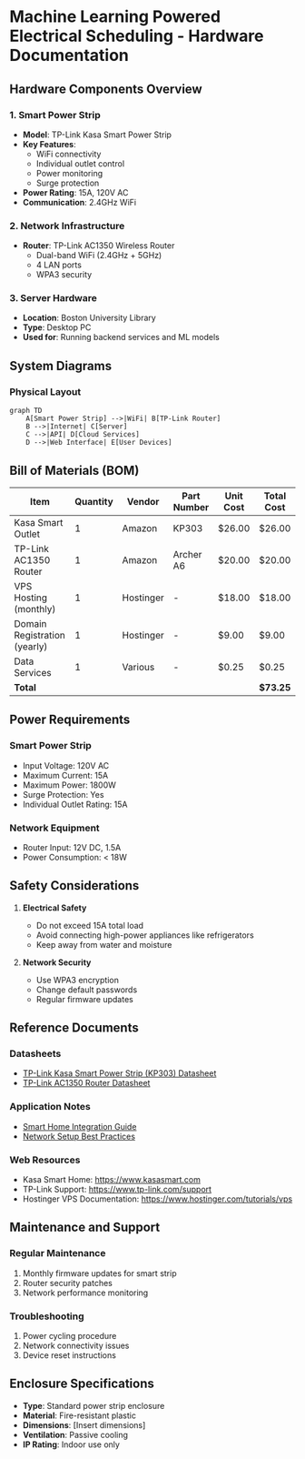 # Machine Learning Powered Electrical Scheduling - Hardware Documentation

## Hardware Components Overview

### 1. Smart Power Strip
- **Model**: TP-Link Kasa Smart Power Strip
- **Key Features**:
  - WiFi connectivity
  - Individual outlet control
  - Power monitoring
  - Surge protection
- **Power Rating**: 15A, 120V AC
- **Communication**: 2.4GHz WiFi

### 2. Network Infrastructure
- **Router**: TP-Link AC1350 Wireless Router
  - Dual-band WiFi (2.4GHz + 5GHz)
  - 4 LAN ports
  - WPA3 security

### 3. Server Hardware
- **Location**: Boston University Library
- **Type**: Desktop PC
- **Used for**: Running backend services and ML models

## System Diagrams

### Physical Layout
```mermaid
graph TD
    A[Smart Power Strip] -->|WiFi| B[TP-Link Router]
    B -->|Internet| C[Server]
    C -->|API| D[Cloud Services]
    D -->|Web Interface| E[User Devices]
```

## Bill of Materials (BOM)

| Item | Quantity | Vendor | Part Number | Unit Cost | Total Cost |
|------|----------|---------|-------------|------------|------------|
| Kasa Smart Outlet | 1 | Amazon | KP303 | $26.00 | $26.00 |
| TP-Link AC1350 Router | 1 | Amazon | Archer A6 | $20.00 | $20.00 |
| VPS Hosting (monthly) | 1 | Hostinger | - | $18.00 | $18.00 |
| Domain Registration (yearly) | 1 | Hostinger | - | $9.00 | $9.00 |
| Data Services | 1 | Various | - | $0.25 | $0.25 |
| **Total** | | | | | **$73.25** |

## Power Requirements

### Smart Power Strip
- Input Voltage: 120V AC
- Maximum Current: 15A
- Maximum Power: 1800W
- Surge Protection: Yes
- Individual Outlet Rating: 15A

### Network Equipment
- Router Input: 12V DC, 1.5A
- Power Consumption: < 18W


## Safety Considerations

1. **Electrical Safety**
   - Do not exceed 15A total load
   - Avoid connecting high-power appliances like refrigerators
   - Keep away from water and moisture

2. **Network Security**
   - Use WPA3 encryption
   - Change default passwords
   - Regular firmware updates

## Reference Documents

### Datasheets
- [TP-Link Kasa Smart Power Strip (KP303) Datasheet](link)
- [TP-Link AC1350 Router Datasheet](link)

### Application Notes
- [Smart Home Integration Guide](link)
- [Network Setup Best Practices](link)

### Web Resources
- Kasa Smart Home: https://www.kasasmart.com
- TP-Link Support: https://www.tp-link.com/support
- Hostinger VPS Documentation: https://www.hostinger.com/tutorials/vps

## Maintenance and Support

### Regular Maintenance
1. Monthly firmware updates for smart strip
2. Router security patches
3. Network performance monitoring

### Troubleshooting
1. Power cycling procedure
2. Network connectivity issues
3. Device reset instructions

## Enclosure Specifications

- **Type**: Standard power strip enclosure
- **Material**: Fire-resistant plastic
- **Dimensions**: [Insert dimensions]
- **Ventilation**: Passive cooling
- **IP Rating**: Indoor use only
